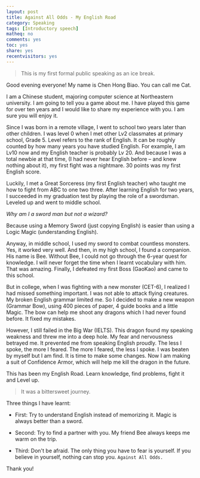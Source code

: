 ```yaml
---
layout: post 
title: Against All Odds - My English Road
category: Speaking
tags: [Introductory speech]
matheq: no
comments: yes
toc: yes
share: yes
recentvisitors: yes
---
```


> This is my first formal public speaking as an ice break.

Good evening everyone! My name is Chen Hong Biao. You can call me Cat.

I am a Chinese student, majoring computer science at Northeastern university. I am going to tell you a game about me. I have played this game for over ten years and I would like to share my experience with you. I am sure you will enjoy it.

Since I was born in a remote village, I went to school two years later than other children. I was level 0 when I met other Lv2 classmates at primary school, Grade 5. Level refers to the rank of English. It can be roughly counted by how many years you have studied English. For example, I am Lv10 now and my English teacher is probably Lv 20. And because I was a total newbie at that time, (I had never hear English before – and knew nothing about it), my first fight was a nightmare. 30 points was my first English score. 

Luckily, I met a Great Sorceress (my first English teacher) who taught me how to fight from ABC to one two three. After learning English for two years, I succeeded in my graduation test by playing the role of a swordsman. Leveled up and went to middle school.

*Why am I a sword man but not a wizard?*

Because using a Memory Sword (just copying English) is easier than using a Logic Magic (understanding English).

Anyway, in middle school, I used my sword to combat countless monsters. Yes, it worked very well. And then, in my high school, I found a companion. His name is Bee. Without Bee, I could not go through the 6-year quest for knowledge. I will never forget the time when I learnt vocabulary with him. That was amazing. Finally, I defeated my first Boss (GaoKao) and came to this school.

But in college, when I was fighting with a new monster (CET-6), I realized I had missed something important. I was not able to attack flying creatures. My broken English grammar limited me. So I decided to make a new weapon (Grammar Bow), using 400 pieces of paper, 4 guide books and a little Magic. The bow can help me shoot any dragons which I had never found before. It fixed my mistakes.

However, I still failed in the Big War (IELTS). This dragon found my speaking weakness and threw me into a deep hole. My fear and nervousness betrayed me. It prevented me from speaking English proudly. The less I spoke, the more I feared. The more I feared, the less I spoke. I was beaten by myself but I am find. It is time to make some changes. Now I am making a suit of Confidence Armor, which will help me kill the dragon in the future.

This has been my English Road. Learn knowledge, find problems, fight it and Level up. 

>It was a bittersweet journey.

Three things I have learnt:

- First: Try to understand English instead of memorizing it. Magic is always better than a sword.

- Second: Try to find a partner with you. My friend Bee always keeps me warm on the trip.

- Third: Don't be afraid. The only thing you have to fear is yourself. If you believe in yourself, nothing can stop you. `Against All Odds.` 

Thank you!